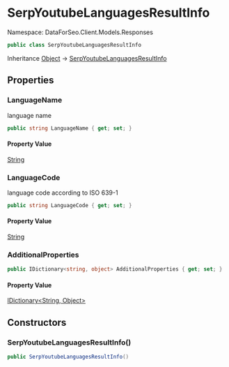 # SerpYoutubeLanguagesResultInfo

Namespace: DataForSeo.Client.Models.Responses

```csharp
public class SerpYoutubeLanguagesResultInfo
```

Inheritance [Object](https://docs.microsoft.com/en-us/dotnet/api/system.object) → [SerpYoutubeLanguagesResultInfo](./dataforseo.client.models.responses.serpyoutubelanguagesresultinfo.md)

## Properties

### **LanguageName**

language name

```csharp
public string LanguageName { get; set; }
```

#### Property Value

[String](https://docs.microsoft.com/en-us/dotnet/api/system.string)<br>

### **LanguageCode**

language code according to ISO 639-1

```csharp
public string LanguageCode { get; set; }
```

#### Property Value

[String](https://docs.microsoft.com/en-us/dotnet/api/system.string)<br>

### **AdditionalProperties**

```csharp
public IDictionary<string, object> AdditionalProperties { get; set; }
```

#### Property Value

[IDictionary&lt;String, Object&gt;](https://docs.microsoft.com/en-us/dotnet/api/system.collections.generic.idictionary-2)<br>

## Constructors

### **SerpYoutubeLanguagesResultInfo()**

```csharp
public SerpYoutubeLanguagesResultInfo()
```
